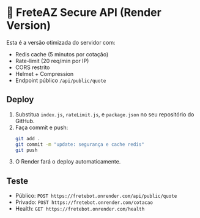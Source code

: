 # 🚀 FreteAZ Secure API (Render Version)

Esta é a versão otimizada do servidor com:
- Redis cache (5 minutos por cotação)
- Rate-limit (20 req/min por IP)
- CORS restrito
- Helmet + Compression
- Endpoint público `/api/public/quote`

## Deploy

1. Substitua `index.js`, `rateLimit.js`, e `package.json` no seu repositório do GitHub.
2. Faça commit e push:
   ```bash
   git add .
   git commit -m "update: segurança e cache redis"
   git push
   ```
3. O Render fará o deploy automaticamente.

## Teste

- Público: `POST https://fretebot.onrender.com/api/public/quote`
- Privado: `POST https://fretebot.onrender.com/cotacao`
- Health: `GET https://fretebot.onrender.com/health`
